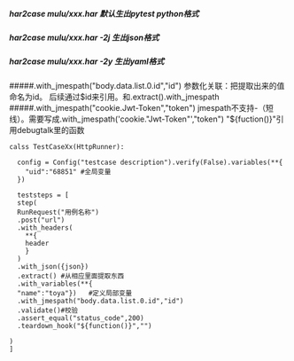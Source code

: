 ##### har2case mulu/xxx.har 默认生出pytest python格式
##### har2case mulu/xxx.har -2j 生出json格式
##### har2case mulu/xxx.har -2y 生出yaml格式

#####.with_jmespath("body.data.list.0.id","id")   参数化关联：把提取出来的值 命名为id。 后续通过$id来引用。和.extract().with_jmespath
#####.with_jmespath("cookie.Jwt-Token","token") jmespath不支持-（短线）。需要写成.with_jmespath('cookie."Jwt-Token"',"token")
"${fuction()}"引用debugtalk里的函数

```
calss TestCaseXx(HttpRunner):
  
  config = Config("testcase description").verify(False).variables(**{
    "uid":"68851" #全局变量
  })
  
  teststeps = [
  step(
  RunRequest("用例名称")
  .post("url")
  .with_headers(
    **{
    header
    }
  )
  .with_json({json})
  .extract() #从相应里面提取东西
  .with_variables(**{
  "name":"toya"})   #定义局部变量
  .with_jmespath("body.data.list.0.id","id") 
  .validate()#校验
  .assert_equal("status_code",200)
  .teardown_hook("${function()}","")
    
)
]



```

